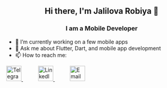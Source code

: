 <h2 align="center">Hi there, I'm Jalilova Robiya 👋</h2>
<h3 align="center">I am a Mobile Developer</h3>



- 🔭 I’m currently working on a few mobile apps
- 💬 Ask me about Flutter, Dart, and mobile app development
- 📫 How to reach me:
  
<a href="https://t.me/iamdjalilova_r" style="margin-right: 40px;">
  <img src="https://cdn-icons-png.flaticon.com/512/2111/2111646.png" alt="Telegram" width="40" height="40"/>
</a>
<a href="https://www.linkedin.com/in/robiya-jalilova-12535a37b/" style="margin-right: 40px;">
  <img src="https://cdn.jsdelivr.net/gh/devicons/devicon/icons/linkedin/linkedin-original.svg" alt="LinkedIn" width="40" height="40"/>
</a>
<a href="mailto:robiyajalilova523@gmail.com">
  <img src="https://cdn-icons-png.flaticon.com/512/732/732200.png" alt="Email" width="40" height="40"/>
</a>


<!--
**jalilovarobiya/jalilovarobiya** is a ✨ _special_ ✨ repository because its `README.md` (this file) appears on your GitHub profile.

Here are some ideas to get you started:


- 🌱 I’m currently learning ...
- 👯 I’m looking to collaborate on ...
- 🤔 I’m looking for help with ...

- 😄 Pronouns: ...
- ⚡ Fun fact: ...
-->

